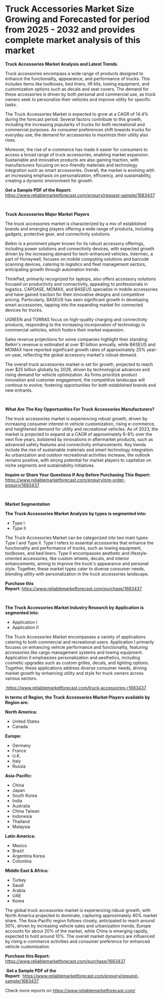 <p><h1>Truck Accessories Market Size Growing and Forecasted for period from 2025 - 2032 and provides complete market analysis of this market</h1></p><p><strong>Truck Accessories Market Analysis and Latest Trends</strong></p>
<p><p>Truck accessories encompass a wide range of products designed to enhance the functionality, appearance, and performance of trucks. This includes items like toolboxes, bed liners, lift kits, towing equipment, and customization options such as decals and seat covers. The demand for these accessories is driven by both personal and commercial use, as truck owners seek to personalize their vehicles and improve utility for specific tasks.</p><p>The Truck Accessories Market is expected to grow at a CAGR of 14.4% during the forecast period. Several factors contribute to this growth, including the increasing popularity of trucks for both recreational and commercial purposes. As consumer preferences shift towards trucks for everyday use, the demand for accessories to maximize their utility also rises. </p><p>Moreover, the rise of e-commerce has made it easier for consumers to access a broad range of truck accessories, enabling market expansion. Sustainable and innovative products are also gaining traction, with manufacturers focusing on eco-friendly materials and technology integration such as smart accessories. Overall, the market is evolving with an increasing emphasis on personalization, efficiency, and sustainability, creating a dynamic environment for growth.</p></p>
<p><strong>Get a Sample PDF of the Report:&nbsp;</strong> <a href="https://www.reliablemarketforecast.com/enquiry/request-sample/1683437?utm_campaign=3511&utm_medium=2&utm_source=Github&utm_content=ia&utm_term=26032025&utm_id=truck-accessories">https://www.reliablemarketforecast.com/enquiry/request-sample/1683437</a></p>
<p>&nbsp;</p>
<p><strong>Truck Accessories Major Market Players</strong></p>
<p><p>The truck accessories market is characterized by a mix of established brands and emerging players offering a wide range of products, including gadgets, protective gear, and connectivity solutions. </p><p>Belkin is a prominent player known for its robust accessory offerings, including power solutions and connectivity devices, with expected growth driven by the increasing demand for tech-enhanced vehicles. Intermec, a part of Honeywell, focuses on mobile computing solutions and barcode scanning devices, catering to logistics and fleet management sectors, anticipating growth through automation trends.</p><p>ThinkPad, primarily recognized for laptops, also offers accessory solutions focused on productivity and connectivity, appealing to professionals in logistics. CAPDASE, MOMAX, and BASEUS specialize in mobile accessories and have gained traction for their innovative designs and competitive pricing. Particularly, BASEUS has seen significant growth in developing smart accessories, tapping into the expanding market for connected devices for trucks.</p><p>UGREEN and TORRAS focus on high-quality charging and connectivity products, responding to the increasing incorporation of technology in commercial vehicles, which fosters their market expansion. </p><p>Sales revenue projections for some companies highlight their standing: Belkin's revenue is estimated at over $1 billion annually, while BASEUS and MOMAX have reported significant growth rates of approximately 25% year-on-year, reflecting the global accessory market's robust demand. </p><p>The overall truck accessories market is set for growth, projected to reach over $25 billion globally by 2026, driven by technological advances and rising demand for vehicle optimization. As firms prioritize product innovation and customer engagement, the competitive landscape will continue to evolve, fostering opportunities for both established brands and new entrants.</p></p>
<p>&nbsp;</p>
<p><strong>What Are The Key Opportunities For Truck Accessories Manufacturers?</strong></p>
<p><p>The truck accessories market is experiencing robust growth, driven by increasing consumer interest in vehicle customization, rising e-commerce, and heightened demand for utility and recreational vehicles. As of 2023, the market is projected to expand at a CAGR of approximately 6-8% over the next five years, bolstered by innovations in aftermarket products, such as advanced safety features and connectivity enhancements. Key trends include the rise of sustainable materials and smart technology integration. As urbanization and outdoor recreational activities increase, the outlook remains positive, with strong potential for market players to capitalize on niche segments and sustainability initiatives.</p></p>
<p><strong>Inquire or Share Your Questions If Any Before Purchasing This Report:</strong> <a href="https://www.reliablemarketforecast.com/enquiry/pre-order-enquiry/1683437?utm_campaign=3511&utm_medium=2&utm_source=Github&utm_content=ia&utm_term=26032025&utm_id=truck-accessories">https://www.reliablemarketforecast.com/enquiry/pre-order-enquiry/1683437</a></p>
<p>&nbsp;</p>
<p><strong>Market Segmentation</strong></p>
<p><strong>The Truck Accessories Market Analysis by types is segmented into:</strong></p>
<p><ul><li>Type I</li><li>Type II</li></ul></p>
<p><p>The Truck Accessories Market can be categorized into two main types: Type I and Type II. Type I refers to essential accessories that enhance the functionality and performance of trucks, such as towing equipment, toolboxes, and bed liners. Type II encompasses aesthetic and lifestyle-oriented accessories, like custom wheels, decals, and interior enhancements, aiming to improve the truck's appearance and personal style. Together, these market types cater to diverse consumer needs, blending utility with personalization in the truck accessories landscape.</p></p>
<p><strong>Purchase this Report:&nbsp;</strong><a href="https://www.reliablemarketforecast.com/purchase/1683437?utm_campaign=3511&utm_medium=2&utm_source=Github&utm_content=ia&utm_term=26032025&utm_id=truck-accessories">https://www.reliablemarketforecast.com/purchase/1683437</a></p>
<p>&nbsp;</p>
<p><strong>The Truck Accessories Market Industry Research by Application is segmented into:</strong></p>
<p><ul><li>Application I</li><li>Application II</li></ul></p>
<p><p>The Truck Accessories Market encompasses a variety of applications catering to both commercial and recreational users. Application I primarily focuses on enhancing vehicle performance and functionality, featuring accessories like cargo management systems and towing equipment. Application II emphasizes personalization and aesthetics, including cosmetic upgrades such as custom grilles, decals, and lighting options. Together, these applications address diverse consumer needs, driving market growth by enhancing utility and style for truck owners across various sectors.</p></p>
<p><a href="https://www.reliablemarketforecast.com/truck-accessories-r1683437?utm_campaign=3511&utm_medium=2&utm_source=Github&utm_content=ia&utm_term=26032025&utm_id=truck-accessories">&nbsp;https://www.reliablemarketforecast.com/truck-accessories-r1683437</a></p>
<p><strong>In terms of Region, the Truck Accessories Market Players available by Region are:</strong></p>
<p>
    <p> <strong> North America: </strong>
        <ul>
            <li>United States</li>
            <li>Canada</li>
        </ul>
        </p> 
    <p> <strong> Europe: </strong>
        <ul>
            <li>Germany</li>
            <li>France</li>
            <li>U.K.</li>
            <li>Italy</li>
            <li>Russia</li>
        </ul>
        </p> 
    <p> <strong> Asia-Pacific: </strong>
        <ul>
            <li>China</li>
            <li>Japan</li>
            <li>South Korea</li>
            <li>India</li>
            <li>Australia</li>
            <li>China Taiwan</li>
            <li>Indonesia</li>
            <li>Thailand</li>
            <li>Malaysia</li>
        </ul>
        </p> 
    <p> <strong> Latin America: </strong>
        <ul>
            <li>Mexico</li>
            <li>Brazil</li>
            <li>Argentina Korea</li>
            <li>Colombia</li>
        </ul>
        </p> 
    <p> <strong> Middle East & Africa: </strong>
        <ul>
            <li>Turkey</li>
            <li>Saudi</li>
            <li>Arabia</li>
            <li>UAE</li>
            <li>Korea</li>
        </ul>
    </p>
    </p>
<p><p>The global truck accessories market is experiencing robust growth, with North America projected to dominate, capturing approximately 40% market share. The Asia-Pacific region follows closely, anticipated to reach around 30%, driven by increasing vehicle sales and urbanization trends. Europe accounts for about 20% of the market, while China is emerging rapidly, expected to hold around 10%. The overall market dynamics are influenced by rising e-commerce activities and consumer preference for enhanced vehicle customization.</p></p>
<p><strong>Purchase this Report: </strong><a href="https://www.reliablemarketforecast.com/purchase/1683437?utm_campaign=3511&utm_medium=2&utm_source=Github&utm_content=ia&utm_term=26032025&utm_id=truck-accessories">https://www.reliablemarketforecast.com/purchase/1683437</a></p>
<p>&nbsp;<strong>Get a Sample PDF of the Report:&nbsp;&nbsp;</strong><a href="https://www.reliablemarketforecast.com/enquiry/request-sample/1683437?utm_campaign=3511&utm_medium=2&utm_source=Github&utm_content=ia&utm_term=26032025&utm_id=truck-accessories">https://www.reliablemarketforecast.com/enquiry/request-sample/1683437</a></p>
<p><strong></strong></p>
<p>Check more reports on <a href="https://www.reliablemarketforecast.com/?utm_campaign=3511&utm_medium=2&utm_source=Github&utm_content=ia&utm_term=26032025&utm_id=truck-accessories">https://www.reliablemarketforecast.com/</a></p>